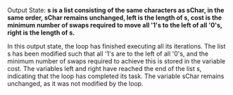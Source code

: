 Output State: **s is a list consisting of the same characters as sChar, in the same order, sChar remains unchanged, left is the length of s, cost is the minimum number of swaps required to move all '1's to the left of all '0's, right is the length of s.**

In this output state, the loop has finished executing all its iterations. The list s has been modified such that all '1's are to the left of all '0's, and the minimum number of swaps required to achieve this is stored in the variable cost. The variables left and right have reached the end of the list s, indicating that the loop has completed its task. The variable sChar remains unchanged, as it was not modified by the loop.